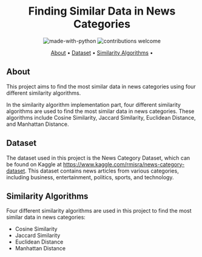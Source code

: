 <h1 align="center">Finding Similar Data in News Categories</h1>

<p align="center">
  <img src="https://img.shields.io/badge/Made%20with-Python-1f425f.svg" alt="made-with-python">
  <img src="https://img.shields.io/badge/contributions-welcome-brightgreen.svg?style=flat" alt="contributions welcome">
</p>

<p align="center">
  <a href="#about">About</a> •
  <a href="#dataset">Dataset</a> •
  <a href="#similarity-algorithms">Similarity Algorithms</a> •
</p>

## About
This project aims to find the most similar data in news categories using four different similarity algorithms. 

In the similarity algorithm implementation part, four different similarity algorithms are used to find the most similar data in news categories. These algorithms include Cosine Similarity, Jaccard Similarity, Euclidean Distance, and Manhattan Distance.


## Dataset
The dataset used in this project is the News Category Dataset, which can be found on Kaggle at https://www.kaggle.com/rmisra/news-category-dataset. This dataset contains news articles from various categories, including business, entertainment, politics, sports, and technology.

## Similarity Algorithms
Four different similarity algorithms are used in this project to find the most similar data in news categories:

* Cosine Similarity
* Jaccard Similarity
* Euclidean Distance
* Manhattan Distance

